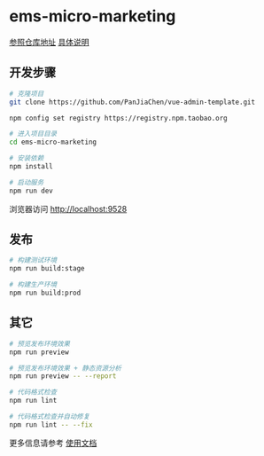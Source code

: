 # ems-micro-marketing

[参照仓库地址](http://panjiachen.github.io/vue-admin-template)
[具体说明](https://juejin.cn/post/6844903476661583880)

## 开发步骤

```bash
# 克隆项目
git clone https://github.com/PanJiaChen/vue-admin-template.git

npm config set registry https://registry.npm.taobao.org 

# 进入项目目录
cd ems-micro-marketing 

# 安装依赖
npm install

# 启动服务
npm run dev
```

浏览器访问 [http://localhost:9528](http://localhost:8081)

## 发布

```bash
# 构建测试环境
npm run build:stage

# 构建生产环境
npm run build:prod
```

## 其它

```bash
# 预览发布环境效果
npm run preview

# 预览发布环境效果 + 静态资源分析
npm run preview -- --report

# 代码格式检查
npm run lint

# 代码格式检查并自动修复
npm run lint -- --fix
```

更多信息请参考 [使用文档](https://panjiachen.github.io/vue-element-admin-site/zh/)

